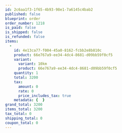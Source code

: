 ```yaml
---
id: 2c6aa1f3-1f65-4b93-98e1-7a6145c4bab2
published: false
blueprint: order
order_number: 1218
is_paid: false
is_shipped: false
is_refunded: false
items:
  -
    id: 4e13ca77-f004-45a0-8162-fcbb2e8b810c
    product: 66e767a9-ee34-4dc4-8681-d09bb59f0cf5
    variant:
      variant: 10km
      product: 66e767a9-ee34-4dc4-8681-d09bb59f0cf5
    quantity: 1
    total: 3200
    tax:
      amount: 0
      rate: 0
      price_includes_tax: true
    metadata: {  }
grand_total: 3200
items_total: 3200
tax_total: 0
shipping_total: 0
coupon_total: 0
---
```

